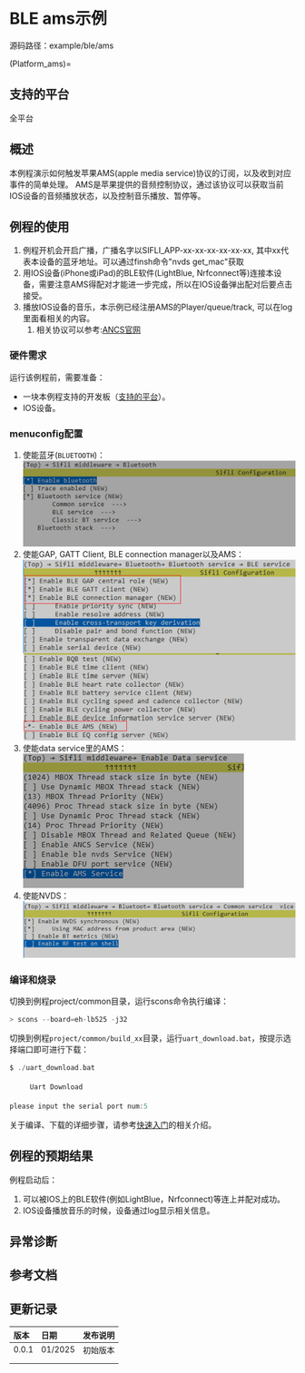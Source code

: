 # BLE ams示例

源码路径：example/ble/ams

(Platform_ams)=
## 支持的平台
<!-- 支持哪些板子和芯片平台 -->
全平台

## 概述
<!-- 例程简介 -->
本例程演示如何触发苹果AMS(apple media service)协议的订阅，以及收到对应事件的简单处理。
AMS是苹果提供的音频控制协议，通过该协议可以获取当前IOS设备的音频播放状态，以及控制音乐播放、暂停等。


## 例程的使用
<!-- 说明如何使用例程，比如连接哪些硬件管脚观察波形，编译和烧写可以引用相关文档。
对于rt_device的例程，还需要把本例程用到的配置开关列出来，比如PWM例程用到了PWM1，需要在onchip菜单里使能PWM1 -->
1. 例程开机会开启广播，广播名字以SIFLI_APP-xx-xx-xx-xx-xx-xx, 其中xx代表本设备的蓝牙地址。可以通过finsh命令"nvds get_mac"获取
2. 用IOS设备(iPhone或iPad)的BLE软件(LightBlue, Nrfconnect等)连接本设备，需要注意AMS得配对才能进一步完成，所以在IOS设备弹出配对后要点击接受。
3. 播放IOS设备的音乐，本示例已经注册AMS的Player/queue/track, 可以在log里面看相关的内容。
    1) 相关协议可以参考:[ANCS官网](https://developer.apple.com/library/archive/documentation/CoreBluetooth/Reference/AppleMediaService_Reference/Specification/Specification.html)


### 硬件需求
运行该例程前，需要准备：
+ 一块本例程支持的开发板（[支持的平台](#Platform_ams)）。
+ IOS设备。

### menuconfig配置

1. 使能蓝牙(`BLUETOOTH`)：\
![BLUETOOTH](./assets/bluetooth.png)
2. 使能GAP, GATT Client, BLE connection manager以及AMS：\
![BLE MIX](./assets/gap_gatt_ble_cm_ams.png)
3. 使能data service里的AMS：\
![BT CM](./assets/data_service_ams.png)
4. 使能NVDS：\
![NVDS](./assets/bt_nvds.png)


### 编译和烧录
切换到例程project/common目录，运行scons命令执行编译：
```c
> scons --board=eh-lb525 -j32
```
切换到例程`project/common/build_xx`目录，运行`uart_download.bat`，按提示选择端口即可进行下载：
```c
$ ./uart_download.bat

     Uart Download

please input the serial port num:5
```
关于编译、下载的详细步骤，请参考[快速入门](/quickstart/get-started-gcc.md)的相关介绍。

## 例程的预期结果
<!-- 说明例程运行结果，比如哪几个灯会亮，会打印哪些log，以便用户判断例程是否正常运行，运行结果可以结合代码分步骤说明 -->
例程启动后：
1. 可以被IOS上的BLE软件(例如LightBlue，Nrfconnect)等连上并配对成功。
2. IOS设备播放音乐的时候，设备通过log显示相关信息。

## 异常诊断


## 参考文档
<!-- 对于rt_device的示例，rt-thread官网文档提供的较详细说明，可以在这里添加网页链接，例如，参考RT-Thread的[RTC文档](https://www.rt-thread.org/document/site/#/rt-thread-version/rt-thread-standard/programming-manual/device/rtc/rtc) -->

## 更新记录
|版本 |日期   |发布说明 |
|:---|:---|:---|
|0.0.1 |01/2025 |初始版本 |
| | | |
| | | |
